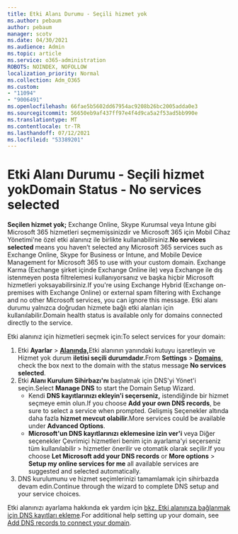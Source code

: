 ```yaml
---
title: Etki Alanı Durumu - Seçili hizmet yok
ms.author: pebaum
author: pebaum
manager: scotv
ms.date: 04/30/2021
ms.audience: Admin
ms.topic: article
ms.service: o365-administration
ROBOTS: NOINDEX, NOFOLLOW
localization_priority: Normal
ms.collection: Adm_O365
ms.custom:
- "11094"
- "9006491"
ms.openlocfilehash: 66fae5b5602dd67954ac9208b26bc2005adda0e3
ms.sourcegitcommit: 56650eb9af437ff97e4f4d9ca5a2f53ad5bb990e
ms.translationtype: MT
ms.contentlocale: tr-TR
ms.lasthandoff: 07/12/2021
ms.locfileid: "53389201"
---
```

# <a name="domain-status---no-services-selected"></a><span data-ttu-id="a34ab-102">Etki Alanı Durumu - Seçili hizmet yok</span><span class="sxs-lookup"><span data-stu-id="a34ab-102">Domain Status - No services selected</span></span>

<span data-ttu-id="a34ab-103">**Seçilen hizmet yok;** Exchange Online, Skype Kurumsal veya Intune gibi Microsoft 365 hizmetleri seçmemişsinizdir ve Microsoft 365 için Mobil Cihaz Yönetimi'ne özel etki alanınız ile birlikte kullanabilirsiniz.</span><span class="sxs-lookup"><span data-stu-id="a34ab-103">**No services selected** means you haven’t selected any Microsoft 365 services such as Exchange Online, Skype for Business or Intune, and Mobile Device Management for Microsoft 365 to use with your custom domain.</span></span> <span data-ttu-id="a34ab-104">Exchange Karma (Exchange şirket içinde Exchange Online ile) veya Exchange ile dış istenmeyen posta filtrelemesi kullanıyorsanız ve başka hiçbir Microsoft hizmetleri yoksayabilirsiniz.</span><span class="sxs-lookup"><span data-stu-id="a34ab-104">If you're using Exchange Hybrid (Exchange on-premises with Exchange Online) or external spam filtering with Exchange and no other Microsoft services, you can ignore this message.</span></span> <span data-ttu-id="a34ab-105">Etki alanı durumu yalnızca doğrudan hizmete bağlı etki alanları için kullanılabilir.</span><span class="sxs-lookup"><span data-stu-id="a34ab-105">Domain health status is available only for domains connected directly to the service.</span></span>

<span data-ttu-id="a34ab-106">Etki alanınız için hizmetleri seçmek için:</span><span class="sxs-lookup"><span data-stu-id="a34ab-106">To select services for your domain:</span></span>

1. <span data-ttu-id="a34ab-107">Etki **Ayarlar**  >  [**Alanında,**](https://admin.microsoft.com/Adminportal/Home)Etki alanının yanındaki kutuyu işaretleyin ve Hizmet yok durum **iletisi seçili durumdadır.**</span><span class="sxs-lookup"><span data-stu-id="a34ab-107">From **Settings** > [**Domains**](https://admin.microsoft.com/Adminportal/Home), check the box next to the domain with the status message **No services selected**.</span></span>
1. <span data-ttu-id="a34ab-108">Etki **Alanı Kurulum Sihirbazı'nı** başlatmak için DNS'yi Yönet'i seçin.</span><span class="sxs-lookup"><span data-stu-id="a34ab-108">Select **Manage DNS** to start the Domain Setup Wizard.</span></span>
    - <span data-ttu-id="a34ab-109">Kendi **DNS kayıtlarınızı ekleyin'i seçerseniz,** istendiğinde bir hizmet seçmeye emin olun.</span><span class="sxs-lookup"><span data-stu-id="a34ab-109">If you choose **Add your own DNS records**, be sure to select a service when prompted.</span></span> <span data-ttu-id="a34ab-110">Gelişmiş Seçenekler altında daha fazla **hizmet mevcut olabilir.**</span><span class="sxs-lookup"><span data-stu-id="a34ab-110">More services could be available under **Advanced Options**.</span></span>
    - <span data-ttu-id="a34ab-111">**Microsoft'un DNS kayıtlarınızı eklemesine izin ver'i** veya Diğer seçenekler Çevrimiçi hizmetleri benim için ayarlama'yi seçerseniz tüm kullanılabilir   >   hizmetler önerilir ve otomatik olarak seçilir.</span><span class="sxs-lookup"><span data-stu-id="a34ab-111">If you choose **Let Microsoft add your DNS records** or **More options** > **Setup my online services for me** all available services are suggested and selected automatically.</span></span>
1. <span data-ttu-id="a34ab-112">DNS kurulumunu ve hizmet seçimlerinizi tamamlamak için sihirbazda devam edin.</span><span class="sxs-lookup"><span data-stu-id="a34ab-112">Continue through the wizard to complete DNS setup and your service choices.</span></span>
 
<span data-ttu-id="a34ab-113">Etki alanınızı ayarlama hakkında ek yardım için [bkz. Etki alanınıza bağlanmak için DNS kayıtları ekleme](/microsoft-365/admin/get-help-with-domains/create-dns-records-at-any-dns-hosting-provider).</span><span class="sxs-lookup"><span data-stu-id="a34ab-113">For additional help setting up your domain, see [Add DNS records to connect your domain](/microsoft-365/admin/get-help-with-domains/create-dns-records-at-any-dns-hosting-provider).</span></span>

